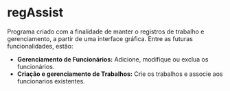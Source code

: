 # regAssist

Programa criado com a finalidade de manter o registros de trabalho e gerenciamento, a partir de uma interface gráfica. Entre as futuras funcionalidades, estão:

- **Gerenciamento de Funcionários:** Adicione, modifique ou exclua os funcionários.
- **Criação e gerenciamento de Trabalhos:** Crie os trabalhos e associe aos funcionarios existentes.
